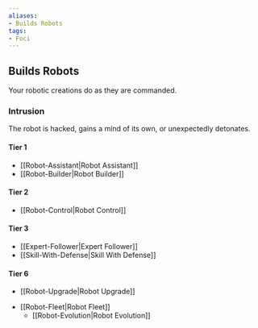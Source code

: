 ```yaml
---
aliases:
- Builds Robots
tags:
- Foci
---
```


  
## Builds Robots  
Your robotic creations do as they are commanded.  
 ### Intrusion  
The robot is hacked, gains a mind of its own, or unexpectedly detonates.   
#### Tier 1    
* [[Robot-Assistant|Robot Assistant]]  
* [[Robot-Builder|Robot Builder]]  
#### Tier 2    
* [[Robot-Control|Robot Control]]  
#### Tier 3    
  - [[Expert-Follower|Expert Follower]]  
  - [[Skill-With-Defense|Skill With Defense]]  
#### Tier 6    
  - [[Robot-Upgrade|Robot Upgrade]]  
* [[Robot-Fleet|Robot Fleet]]  
  - [[Robot-Evolution|Robot Evolution]]